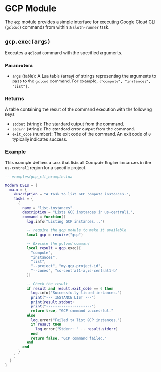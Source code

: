 # GCP Module

The `gcp` module provides a simple interface for executing Google Cloud CLI (`gcloud`) commands from within a `sloth-runner` task.

## `gcp.exec(args)`

Executes a `gcloud` command with the specified arguments.

### Parameters

*   `args` (table): A Lua table (array) of strings representing the arguments to pass to the `gcloud` command. For example, `{"compute", "instances", "list"}`.

### Returns

A table containing the result of the command execution with the following keys:

*   `stdout` (string): The standard output from the command.
*   `stderr` (string): The standard error output from the command.
*   `exit_code` (number): The exit code of the command. An exit code of `0` typically indicates success.

### Example

This example defines a task that lists all Compute Engine instances in the `us-central1` region for a specific project.

```lua
-- examples/gcp_cli_example.lua

Modern DSLs = {
  main = {
    description = "A task to list GCP compute instances.",
    tasks = {
      {
        name = "list-instances",
        description = "Lists GCE instances in us-central1.",
        command = function()
          log.info("Listing GCP instances...")
          
          -- require the gcp module to make it available
          local gcp = require("gcp")

          -- Execute the gcloud command
          local result = gcp.exec({
            "compute", 
            "instances", 
            "list", 
            "--project", "my-gcp-project-id",
            "--zones", "us-central1-a,us-central1-b"
          })

          -- Check the result
          if result and result.exit_code == 0 then
            log.info("Successfully listed instances.")
            print("--- INSTANCE LIST ---")
            print(result.stdout)
            print("---------------------")
            return true, "GCP command successful."
          else
            log.error("Failed to list GCP instances.")
            if result then
              log.error("Stderr: " .. result.stderr)
            end
            return false, "GCP command failed."
          end
        end
      }
    }
  }
}
```
